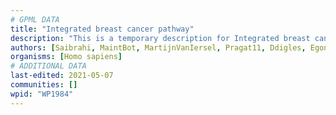 ```yaml
---
# GPML DATA
title: "Integrated breast cancer pathway"
description: "This is a temporary description for Integrated breast cancer pathway"
authors: [Saibrahi, MaintBot, MartijnVanIersel, Pragat11, Ddigles, Egonw, Khanspers, Jakechen, Zari, Tdavid88, DeSl, AlexanderPico, Marvin M2, Fehrhart, Eweitz]
organisms: [Homo sapiens]
# ADDITIONAL DATA
last-edited: 2021-05-07
communities: []
wpid: "WP1984"
---
```


